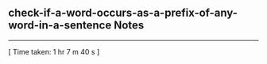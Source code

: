 <h2>check-if-a-word-occurs-as-a-prefix-of-any-word-in-a-sentence Notes</h2><hr>[ Time taken: 1 hr 7 m 40 s ]